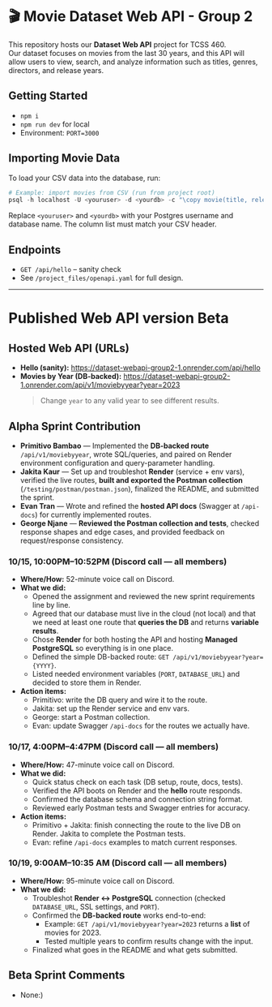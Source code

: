 # 🎬 Movie Dataset Web API - Group 2

This repository hosts our **Dataset Web API** project for TCSS 460.  
Our dataset focuses on movies from the last 30 years, and this API will allow users to view, search, and analyze information such as titles, genres, directors, and release years.

## Getting Started
- `npm i`
- `npm run dev` for local
- Environment: `PORT=3000`

## Importing Movie Data
To load your CSV data into the database, run:

```powershell
# Example: import movies from CSV (run from project root)
psql -h localhost -U <youruser> -d <yourdb> -c "\copy movie(title, release_year, runtime_minutes, rating, box_office, director_id, country_id) FROM './data/movies_last30years.csv' CSV HEADER;"
```
Replace `<youruser>` and `<yourdb>` with your Postgres username and database name. The column list must match your CSV header.

## Endpoints
- `GET /api/hello` – sanity check
- See `/project_files/openapi.yaml` for full design.

---
# Published Web API version Beta

## Hosted Web API (URLs)
- **Hello (sanity):** https://dataset-webapi-group2-1.onrender.com/api/hello  
- **Movies by Year (DB-backed):** https://dataset-webapi-group2-1.onrender.com/api/v1/moviebyyear?year=2023  
  > Change `year` to any valid year to see different results.

## Alpha Sprint Contribution
- **Primitivo Bambao** — Implemented the **DB-backed route** `/api/v1/moviebyyear`, wrote SQL/queries, and paired on Render environment configuration and query-parameter handling.
- **Jakita Kaur** — Set up and troubleshot **Render** (service + env vars), verified the live routes, **built and exported the Postman collection** (`/testing/postman/postman.json`), finalized the README, and submitted the sprint.  
- **Evan Tran** — Wrote and refined the **hosted API docs** (Swagger at `/api-docs`) for currently implemented routes.
- **George Njane** — **Reviewed the Postman collection and tests**, checked response shapes and edge cases, and provided feedback on request/response consistency.  

### 10/15, 10:00PM–10:52PM (Discord call — all members)
- **Where/How:** 52-minute voice call on Discord.
- **What we did:** 
  - Opened the assignment and reviewed the new sprint requirements line by line.
  - Agreed that our database must live in the cloud (not local) and that we need at least one route that **queries the DB** and returns **variable results**.
  - Chose **Render** for both hosting the API and hosting **Managed PostgreSQL** so everything is in one place.
  - Defined the simple DB-backed route: `GET /api/v1/moviebyyear?year={YYYY}`.
  - Listed needed environment variables (`PORT`, `DATABASE_URL`) and decided to store them in Render.
- **Action items:**
  - Primitivo: write the DB query and wire it to the route.
  - Jakita: set up the Render service and env vars.
  - George: start a Postman collection.
  - Evan: update Swagger `/api-docs` for the routes we actually have.

### 10/17, 4:00PM–4:47PM (Discord call — all members)
- **Where/How:** 47-minute voice call on Discord.
- **What we did:** 
  - Quick status check on each task (DB setup, route, docs, tests).
  - Verified the API boots on Render and the **hello** route responds.
  - Confirmed the database schema and connection string format.
  - Reviewed early Postman tests and Swagger entries for accuracy.
- **Action items:** 
  - Primitivo + Jakita: finish connecting the route to the live DB on Render. Jakita to complete the Postman tests.
  - Evan: refine `/api-docs` examples to match current responses.

### 10/19, 9:00AM–10:35 AM (Discord call — all members)
- **Where/How:** 95-minute voice call on Discord.
- **What we did:** 
  - Troubleshot **Render ↔ PostgreSQL** connection (checked `DATABASE_URL`, SSL settings, and `PORT`).
  - Confirmed the **DB-backed route** works end-to-end:
    - Example: `GET /api/v1/moviebyyear?year=2023` returns a **list** of movies for 2023.
    - Tested multiple years to confirm results change with the input.
  - Finalized what goes in the README and what gets submitted.

## Beta Sprint Comments
- None:)


